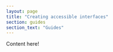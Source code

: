 ```yaml
---
layout: page
title: "Creating accessible interfaces"
section: guides
section_text: "Guides"
---
```


Content here!